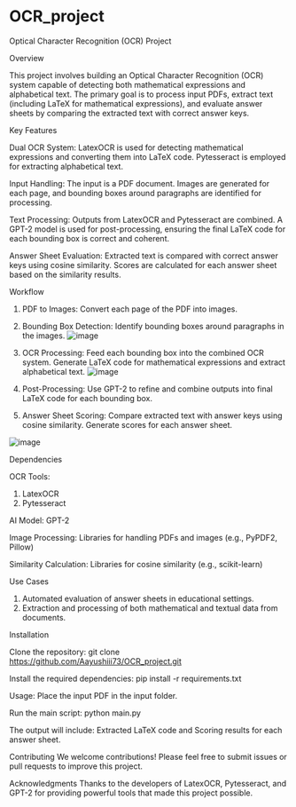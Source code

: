 # OCR_project
Optical Character Recognition (OCR) Project

Overview

This project involves building an Optical Character Recognition (OCR) system capable of detecting both mathematical expressions and alphabetical text. The primary goal is to process input PDFs, extract text (including LaTeX for mathematical expressions), and evaluate answer sheets by comparing the extracted text with correct answer keys.

Key Features

Dual OCR System: LatexOCR is used for detecting mathematical expressions and converting them into LaTeX code.
Pytesseract is employed for extracting alphabetical text.

Input Handling: The input is a PDF document. Images are generated for each page, and bounding boxes around paragraphs are identified for processing.

Text Processing: Outputs from LatexOCR and Pytesseract are combined. A GPT-2 model is used for post-processing, ensuring the final LaTeX code for each bounding box is correct and coherent.

Answer Sheet Evaluation: Extracted text is compared with correct answer keys using cosine similarity. Scores are calculated for each answer sheet based on the similarity results.

Workflow

1. PDF to Images: Convert each page of the PDF into images.

2. Bounding Box Detection: Identify bounding boxes around paragraphs in the images.
![image](https://github.com/user-attachments/assets/396976a5-7c3f-4a5a-b302-0efda7562981)


3. OCR Processing:
Feed each bounding box into the combined OCR system.
Generate LaTeX code for mathematical expressions and extract alphabetical text.
![image](https://github.com/user-attachments/assets/afa7ad89-0047-4ccf-b12c-941800c5e31b)


4. Post-Processing:
Use GPT-2 to refine and combine outputs into final LaTeX code for each bounding box.

5. Answer Sheet Scoring:
Compare extracted text with answer keys using cosine similarity. Generate scores for each answer sheet.

![image](https://github.com/user-attachments/assets/fb9310f8-bea4-49ae-bcbd-5c8ad21d707f)

Dependencies

OCR Tools:
1. LatexOCR
2. Pytesseract

AI Model: GPT-2

Image Processing: Libraries for handling PDFs and images (e.g., PyPDF2, Pillow)

Similarity Calculation: Libraries for cosine similarity (e.g., scikit-learn)

Use Cases
1. Automated evaluation of answer sheets in educational settings.
2. Extraction and processing of both mathematical and textual data from documents.

Installation

Clone the repository: git clone https://github.com/Aayushiii73/OCR_project.git

Install the required dependencies: pip install -r requirements.txt

Usage: Place the input PDF in the input folder.

Run the main script: python main.py

The output will include: Extracted LaTeX code and Scoring results for each answer sheet.

Contributing
We welcome contributions! Please feel free to submit issues or pull requests to improve this project.

Acknowledgments
Thanks to the developers of LatexOCR, Pytesseract, and GPT-2 for providing powerful tools that made this project possible.
